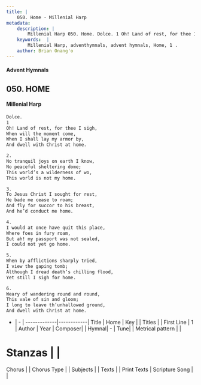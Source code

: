 ```yaml
---
title: |
    050. Home - Millenial Harp
metadata:
    description: |
        Millenial Harp 050. Home. Dolce. 1 Oh! Land of rest, for thee I sigh, When will the moment come, When I shall lay my armor by, And dwell with Christ at home.
    keywords:  |
        Millenial Harp, adventhymnals, advent hymnals, Home, 1 . 
    author: Brian Onang'o
---
```

#### Advent Hymnals
## 050. HOME
####  Millenial Harp
```txt
Dolce. 
1 
Oh! Land of rest, for thee I sigh, 
When will the moment come, 
When I shall lay my armor by, 
And dwell with Christ at home.

2. 
No tranquil joys on earth I know, 
No peaceful sheltering dome; 
This world’s a wilderness of wo, 
This world is not my home.

3. 
To Jesus Christ I sought for rest, 
He bade me cease to roam; 
And fly for succor to his breast, 
And he’d conduct me home.

4. 
I would at once have quit this place, 
Where foes in fury roam, 
But ah! my passport was not sealed, 
I could not yet go home.

5. 
When by afflictions sharply tried, 
I view the gaping tomb; 
Although I dread death’s chilling flood, 
Yet still I sigh for home.

6. 
Weary of wandering round and round, 
This vale of sin and gloom; 
I long to leave th’unhallowed ground, 
And dwell with Christ at home.
```
- |   -  |
-------------|------------|
Title | Home |
Key |  |
Titles |  |
First Line | 1  |
Author | 
Year | 
Composer|  |
Hymnal|  - |
Tune|  |
Metrical pattern | |
# Stanzas |  |
Chorus |  |
Chorus Type |  |
Subjects |  |
Texts |  |
Print Texts | 
Scripture Song |  |
    
